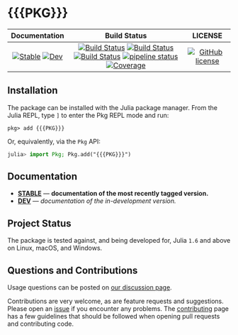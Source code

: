 # {{{PKG}}}

|                                 **Documentation**                                  |                                                                                                 **Build Status**                                                                                                 |                  **LICENSE**                  |
| :--------------------------------------------------------------------------------: | :--------------------------------------------------------------------------------------------------------------------------------------------------------------------------------------------------------------: | :-------------------------------------------: |
| [![Stable][docs-stable-img]][docs-stable-url] [![Dev][docs-dev-img]][docs-dev-url] | [![Build Status][gha-img]][gha-url] [![Build Status][appveyor-img]][appveyor-url] [![Build Status][cirrus-img]][cirrus-url] [![pipeline status][gitlab-img]][gitlab-url] [![Coverage][codecov-img]][codecov-url] | [![GitHub license][license-img]][license-url] |

[docs-stable-img]: https://img.shields.io/badge/docs-stable-blue.svg
[docs-stable-url]: https://{{{USER}}}.github.io/{{{PKG}}}.jl/stable
[docs-dev-img]: https://img.shields.io/badge/docs-dev-blue.svg
[docs-dev-url]: https://{{{USER}}}.github.io/{{{PKG}}}.jl/dev
[gha-img]: https://github.com/{{{USER}}}/{{{PKG}}}.jl/workflows/CI/badge.svg
[gha-url]: https://github.com/{{{USER}}}/{{{PKG}}}.jl/actions
[appveyor-img]: https://ci.appveyor.com/api/projects/status/github/{{{USER}}}/{{{PKG}}}.jl?svg=true
[appveyor-url]: https://ci.appveyor.com/project/singularitti/{{{PKG}}}-jl
[cirrus-img]: https://api.cirrus-ci.com/github/{{{USER}}}/{{{PKG}}}.jl.svg
[cirrus-url]: https://cirrus-ci.com/github/{{{USER}}}/{{{PKG}}}.jl
[gitlab-img]: https://gitlab.com/singularitti/{{{PKG}}}.jl/badges/master/pipeline.svg
[gitlab-url]: https://gitlab.com/singularitti/{{{PKG}}}.jl/-/pipelines
[codecov-img]: https://codecov.io/gh/{{{USER}}}/{{{PKG}}}.jl/branch/master/graph/badge.svg
[codecov-url]: https://codecov.io/gh/{{{USER}}}/{{{PKG}}}.jl
[license-img]: https://img.shields.io/github/license/{{{USER}}}/{{{PKG}}}.jl
[license-url]: https://github.com/{{{USER}}}/{{{PKG}}}.jl/blob/master/LICENSE

## Installation

The package can be installed with the Julia package manager.
From the Julia REPL, type `]` to enter the Pkg REPL mode and run:

```
pkg> add {{{PKG}}}
```

Or, equivalently, via the `Pkg` API:

```julia
julia> import Pkg; Pkg.add("{{{PKG}}}")
```

## Documentation

- [**STABLE**][docs-stable-url] &mdash; **documentation of the most recently tagged version.**
- [**DEV**][docs-dev-url] &mdash; _documentation of the in-development version._

## Project Status

The package is tested against, and being developed for, Julia `1.6` and above on Linux,
macOS, and Windows.

## Questions and Contributions

Usage questions can be posted on [our discussion page][discussions-url].

Contributions are very welcome, as are feature requests and suggestions. Please open an
[issue][issues-url] if you encounter any problems. The [contributing](@ref) page has
a few guidelines that should be followed when opening pull requests and contributing code.

[discussions-url]: https://github.com/{{{USER}}}/{{{PKG}}}.jl/discussions
[issues-url]: https://github.com/{{{USER}}}/{{{PKG}}}.jl/issues
[contrib-url]: https://github.com/{{{USER}}}/{{{PKG}}}.jl/discussions
